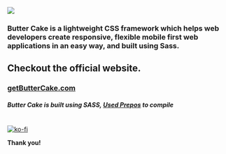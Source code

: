 ![](https://getbuttercake.com/assets/images/banner.jpeg)



### Butter Cake is a lightweight CSS framework which helps web developers create responsive, flexible mobile first web applications in an easy way, and built using Sass.

## Checkout the official website.
### [getButterCake.com](https://getbuttercake.com/?ref=readme)


##### Butter Cake is built using SASS, [Used Prepos](https://prepros.io/) to compile

#
[![ko-fi](https://www.ko-fi.com/img/donate_sm.png)](https://ko-fi.com/S6S1KATV)


**Thank you!**

